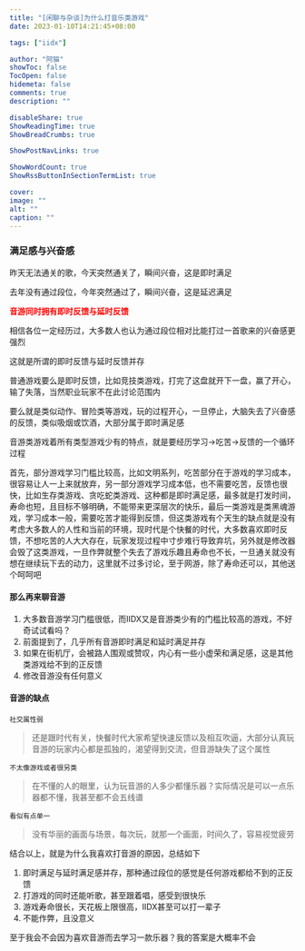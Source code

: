 ```yaml
---
title: "[闲聊与杂谈]为什么打音乐类游戏"
date: 2023-01-10T14:21:45+08:00

tags: ["iidx"]

author: "阿猫"
showToc: false
TocOpen: false
hidemeta: false
comments: true
description: ""

disableShare: true
ShowReadingTime: true
ShowBreadCrumbs: true

ShowPostNavLinks: true

ShowWordCount: true
ShowRssButtonInSectionTermList: true

cover:
image: ""
alt: ""
caption: ""
---
```

### 满足感与兴奋感

昨天无法通关的歌，今天突然通关了，瞬间兴奋，这是即时满足

去年没有通过段位，今年突然通过了，瞬间兴奋，这是延迟满足

<strong><font style="bolfd" color="red">音游同时拥有即时反馈与延时反馈
</font></strong>

相信各位一定经历过，大多数人也认为通过段位相对比能打过一首歌来的兴奋感更强烈

这就是所谓的即时反馈与延时反馈并存

普通游戏要么是即时反馈，比如竞技类游戏，打完了这盘就开下一盘，赢了开心，输了失落，当然职业玩家不在此讨论范围内

要么就是类似动作、冒险类等游戏，玩的过程开心，一旦停止，大脑失去了兴奋感的反馈，类似吸烟或饮酒，大部分属于即时满足感

音游类游戏着所有类型游戏少有的特点，就是要经历学习->吃苦->反馈的一个循环过程

首先，部分游戏学习门槛比较高，比如文明系列，吃苦部分在于游戏的学习成本，很容易让人一上来就放弃，另一部分游戏学习成本低，也不需要吃苦，反馈也很快，比如生存类游戏、贪吃蛇类游戏、这种都是即时满足感，最多就是打发时间，寿命也短，且目标不够明确，不能带来更深层次的快乐，最后一类游戏是类黑魂游戏，学习成本一般，需要吃苦才能得到反馈，但这类游戏有个天生的缺点就是没有考虑大多数人的人性和当前的环境，现时代是个快餐的时代，大多数喜欢即时反馈，不想吃苦的人大大存在，玩家发现过程中寸步难行导致弃坑，另外就是修改器会毁了这类游戏，一旦作弊就整个失去了游戏乐趣且寿命也不长，一旦通关就没有想在继续玩下去的动力，这里就不过多讨论，至于网游，除了寿命还可以，其他送个呵呵吧

#### 那么再来聊音游

1. 大多数音游学习门槛很低，而IIDX又是音游类少有的门槛比较高的游戏，不好奇试试看吗？
2. 前面提到了，几乎所有音游即时满足和延时满足并存
3. 如果在街机厅，会被路人围观或赞叹，内心有一些小虚荣和满足感，这是其他类游戏给不到的正反馈
4. 修改音游没有任何意义

#### 音游的缺点

`社交属性弱`

> 还是跟时代有关，快餐时代大家希望快速反馈以及相互吹逼，大部分认真玩音游的玩家内心都是孤独的，渴望得到交流，但音游缺失了这个属性

`不太像游戏或者很另类`

> 在不懂的人的眼里，认为玩音游的人多少都懂乐器？实际情况是可以一点乐器都不懂，我甚至都不会五线谱

`看似有点单一`

> 没有华丽的画面与场景，每次玩，就那一个画面，时间久了，容易视觉疲劳

结合以上，就是为什么我喜欢打音游的原因，总结如下

1. 即时满足与延时满足感并存，那种通过段位的感觉是任何游戏都给不到的正反馈
2. 打游戏的同时还能听歌，甚至跟着唱，感受到很快乐
3. 游戏寿命很长，天花板上限很高，IIDX甚至可以打一辈子
4. 不能作弊，且没意义

至于我会不会因为喜欢音游而去学习一款乐器？我的答案是大概率不会